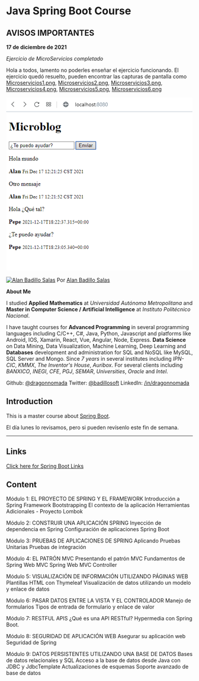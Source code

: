 # Java Spring Boot Course

## AVISOS IMPORTANTES

**17 de diciembre de 2021**

*Ejercicio de MicroServicios completado*

Hola a todos, lamento no poderles enseñar el ejercicio funcionando. 
El ejercicio quedó resuelto, pueden encontrar las capturas de pantalla
como [Microservicios1.png](./schemas/Microservicios1.png),
[Microservicios2.png](./schemas/Microservicios2.png),
[Microservicios3.png](./schemas/Microservicios3.png),
[Microservicios4.png](./schemas/Microservicios4.png),
[Microservicios5.png](./schemas/Microservicios5.png),
[Microservicios6.png](./schemas/Microservicios6.png)

![Microservicios1.png](./schemas/Microservicios6.png)

[![Alan Badillo Salas](https://avatars.githubusercontent.com/u/79223578?s=40&v=4 "Alan Badillo Salas")](https://github.com/dragonnomada) Por [Alan Badillo Salas](https://github.com/dragonnomada)

**About Me**

I studied **Applied Mathematics** at *Universidad Autónoma Metropolitana* 
and **Master in Computer Science / Artificial Intelligence** at *Instituto Politécnico Nacional*.

I have taught courses for **Advanced Programming** in several programming languages
including C/C++, C#, Java, Python, Javascript
and platforms like Android, IOS, Xamarin, React, Vue, Angular, Node, Express.
**Data Science** on Data Mining, Data Visualization, Machine Learning, Deep Learning
and **Databases** development and administration for SQL and NoSQL like MySQL, SQL Server and Mongo.
Since *7 years* in several institutes 
including *IPN-CIC*, *KMMX*, *The Inventor's House*, *Auribox*.
For several clients including *BANXICO*, *INEGI*, *CFE*, *PGJ*, *SEMAR*, *Universities*, *Oracle* and *Intel*.

Github: [@dragonnomada](https://github.com/dragonnomada)
Twitter: [@badillosoft](https://twitter.com/badillosoft)
LinkedIn: [/in/dragonnomada](https://www.linkedin.com/in/dragonnomada/)

## Introduction

This is a master course about [Spring Boot](https://spring.io/projects/spring-boot).

El día lunes lo revisamos, pero si pueden revísenlo este fin de semana.

---

## Links

[Click here for Spring Boot Links](https://pinboard.opera.com/view/7dad86f4-2a77-4eb8-a05f-8efe6388f370)

## Content

Módulo 1: EL PROYECTO DE SPRING Y EL FRAMEWORK
Introducción a Spring Framework
Bootstrapping
El contexto de la aplicación
Herramientas Adicionales - Proyecto Lombok

Módulo 2: CONSTRUIR UNA APLICACIÓN SPRING
Inyección de dependencia en Spring
Configuración de aplicaciones Spring Boot

Módulo 3: PRUEBAS DE APLICACIONES DE SPRING
Aplicando Pruebas Unitarias
Pruebas de integración

Módulo 4: EL PATRÓN MVC
Presentando el patrón MVC
Fundamentos de Spring Web MVC
Spring Web MVC Controller

Módulo 5: VISUALIZACIÓN DE INFORMACIÓN UTILIZANDO PÁGINAS WEB
Plantillas HTML con Thymeleaf
Visualización de datos utilizando un modelo y enlace de datos

Módulo 6: PASAR DATOS ENTRE LA VISTA Y EL CONTROLADOR
Manejo de formularios
Tipos de entrada de formulario y enlace de valor

Módulo 7: RESTFUL APIS
¿Qué es una API RESTful?
Hypermedia con Spring Boot.

Módulo 8: SEGURIDAD DE APLICACIÓN WEB
Asegurar su aplicación web
Seguridad de Spring

Módulo 9: DATOS PERSISTENTES UTILIZANDO UNA BASE DE DATOS
Bases de datos relacionales y SQL
Acceso a la base de datos desde Java con JDBC y JdbcTemplate
Actualizaciones de esquemas
Soporte avanzado de base de datos

